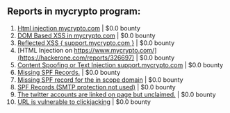 ## Reports in mycrypto program:
1. [Html injection mycrypto.com](https://hackerone.com/reports/324548) | $0.0 bounty
2. [DOM Based XSS in mycrypto.com](https://hackerone.com/reports/324303) | $0.0 bounty
3. [Reflected XSS { support.mycrypto.com }](https://hackerone.com/reports/323566) | $0.0 bounty
4. [HTML Injection on https://www.mycrypto.com/](https://hackerone.com/reports/326697) | $0.0 bounty
5. [Content Spoofing or Text Injection support.mycrypto.com](https://hackerone.com/reports/325827) | $0.0 bounty
6. [Missing SPF Records.](https://hackerone.com/reports/324372) | $0.0 bounty
7. [Missing SPF record for the in scope domain](https://hackerone.com/reports/325734) | $0.0 bounty
8. [SPF Records (SMTP protection not used)](https://hackerone.com/reports/457829) | $0.0 bounty
9. [The twitter accounts are linked on page but unclaimed.](https://hackerone.com/reports/679657) | $0.0 bounty
10. [URL is vulnerable to clickjacking](https://hackerone.com/reports/712376) | $0.0 bounty